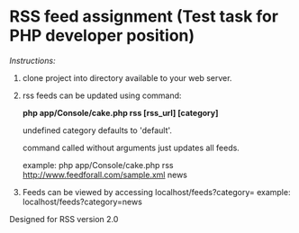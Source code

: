 # RSS feed assignment (Test task for PHP developer position)

*Instructions:*

1. clone project into directory available to your web server.
2. rss feeds can be updated using command: 
   
   **php app/Console/cake.php rss [rss_url] [category]**
   
   undefined category defaults to 'default'.
   
   command called without arguments just updates all feeds.
   
   example: php app/Console/cake.php rss http://www.feedforall.com/sample.xml news
   
3. Feeds can be viewed by accessing localhost/feeds?category=<insert category here>
    example: localhost/feeds?category=news
    
    
Designed for RSS version 2.0